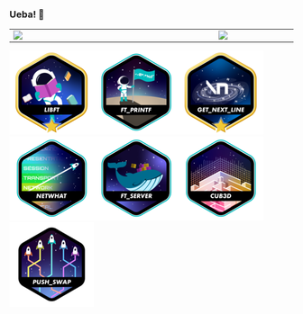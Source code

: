 ### Ueba! 👋

<table>
    <tr>
       <td><img width="350px" align="left" src="https://github-readme-stats.vercel.app/api/top-langs/?username=lilangbr&hide=html&layout=compact&theme=algolia" /></td>
      <td><img width="420px" align="left" src="https://github-readme-stats.vercel.app/api?username=lilangbr&theme=algolia"/></td>
    </tr>    
</table>

[![lib](libftm.png)](https://github.com/lilangbr/42Libft)[![ptr](ft_printfe.png)](https://github.com/lilangbr/42Printf)[![get](get_next_linem.png)](https://github.com/lilangbr/42GNL)![net](netwhate.png)[![ser](ft_servere.png)](https://github.com/lilangbr/42ft_server)[![cub](cub3de.png)](https://github.com/lilangbr/42Cub3D)[![push](push_swapn.png)](https://github.com/lilangbr/42PushSwap)

<!--
**lilangbr/lilangbr** is a ✨ _special_ ✨ repository because its `README.md` (this file) appears on your GitHub profile.

Here are some ideas to get you started:

- 🔭 I’m currently working on ...
- 🌱 I’m currently learning ...
- 👯 I’m looking to collaborate on ...
- 🤔 I’m looking for help with ...
- 💬 Ask me about ...
- 📫 How to reach me: ...
- 😄 Pronouns: ...
- ⚡ Fun fact: ...
-->
